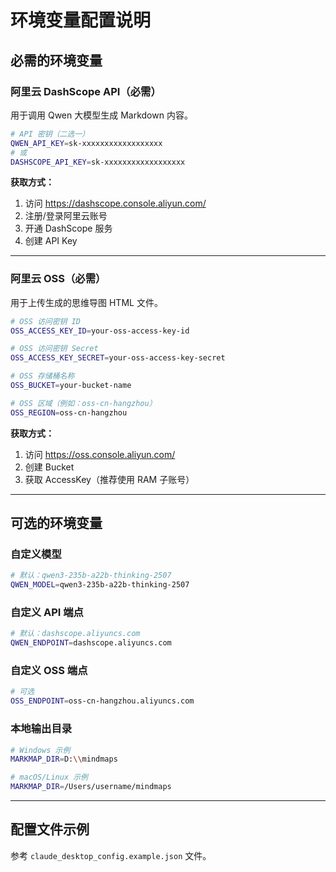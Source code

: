 # 环境变量配置说明

## 必需的环境变量

### 阿里云 DashScope API（必需）

用于调用 Qwen 大模型生成 Markdown 内容。

```bash
# API 密钥（二选一）
QWEN_API_KEY=sk-xxxxxxxxxxxxxxxxxx
# 或
DASHSCOPE_API_KEY=sk-xxxxxxxxxxxxxxxxxx
```

**获取方式：**
1. 访问 https://dashscope.console.aliyun.com/
2. 注册/登录阿里云账号
3. 开通 DashScope 服务
4. 创建 API Key

---

### 阿里云 OSS（必需）

用于上传生成的思维导图 HTML 文件。

```bash
# OSS 访问密钥 ID
OSS_ACCESS_KEY_ID=your-oss-access-key-id

# OSS 访问密钥 Secret
OSS_ACCESS_KEY_SECRET=your-oss-access-key-secret

# OSS 存储桶名称
OSS_BUCKET=your-bucket-name

# OSS 区域（例如：oss-cn-hangzhou）
OSS_REGION=oss-cn-hangzhou
```

**获取方式：**
1. 访问 https://oss.console.aliyun.com/
2. 创建 Bucket
3. 获取 AccessKey（推荐使用 RAM 子账号）

---

## 可选的环境变量

### 自定义模型

```bash
# 默认：qwen3-235b-a22b-thinking-2507
QWEN_MODEL=qwen3-235b-a22b-thinking-2507
```

### 自定义 API 端点

```bash
# 默认：dashscope.aliyuncs.com
QWEN_ENDPOINT=dashscope.aliyuncs.com
```

### 自定义 OSS 端点

```bash
# 可选
OSS_ENDPOINT=oss-cn-hangzhou.aliyuncs.com
```

### 本地输出目录

```bash
# Windows 示例
MARKMAP_DIR=D:\\mindmaps

# macOS/Linux 示例
MARKMAP_DIR=/Users/username/mindmaps
```

---

## 配置文件示例

参考 `claude_desktop_config.example.json` 文件。

